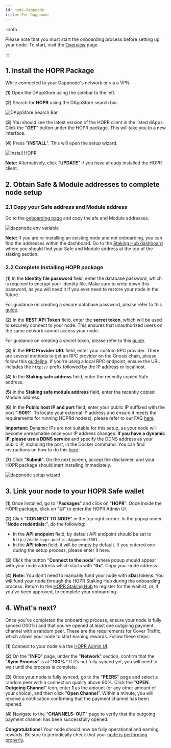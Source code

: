```yaml
---
id: node-dappnode
title: For Dappnode
---
```


:::info

Please note that you must start the onboarding process before setting up your node. To start, visit the [Overview](./run-a-node-overview.md) page.

:::

## 1. Install the HOPR Package

While connected to your Dappnode's network or via a VPN:

(**1**) Open the DAppStore using the sidebar to the left.

(**2**) Search for **HOPR** using the DAppStore search bar.

![DAppStore Search Bar](/img/node/Search-HOPR-Dappstore.png)

(**3**) You should see the latest version of the HOPR client in the listed dApps. Click the "**GET**" button under the HOPR package. This will take you to a new interface.

(**4**) Press "**INSTALL**". This will open the setup wizard.

![Install HOPR](/img/node/dappnode-hopr-package-view.png)

**Note:** Alternatively, click "**UPDATE**" if you have already installed the HOPR client.

## 2. Obtain Safe & Module addresses to complete node setup

### 2.1 Copy your Safe address and Module address

Go to the [onboarding page](https://hub.hoprnet.org/staking/onboarding) and copy the afe and Module addresses.

![dappnode env variable](/img/node/dappnode-env-variables-3.png)

**Note:** If you are re-installing an existing node and not onboarding, you can find the addresses within the dashboard. Go to the [Staking Hub dashboard](https://hub.hoprnet.org/staking/dashboard) where you should find your Safe and Module address at the top of the staking section.

### 2.2 Complete installing HOPR package

(**1**) In the **Identity file password** field, enter the database password, which is required to encrypt your identity file. Make sure to write down this password, as you will need it if you ever need to restore your node in the future.

For guidance on creating a secure database password, please refer to this [guide](./frequently-asked-questions.md#how-do-i-create-a-secure-password-for-the-secret-token-and-database-password).

(**2**) In the **REST API Token** field, enter the **secret token**, which will be used to securely connect to your node. This ensures that unauthorized users on the same network cannot access your node.

For guidance on creating a secret token, please refer to this [guide](./frequently-asked-questions.md#how-do-i-create-a-secure-password-for-the-secret-token-and-database-password).

(**3**) In the **RPC Provider URL** field, enter your custom RPC provider. There are several methods to get an RPC provider on the Gnosis chain, please follow this [guideline](./custom-rpc-provider.md). If you're using a local RPC endpoint, ensure the URL includes the `http://` prefix followed by the IP address or localhost.

(**4**) In the **Staking safe address** field, enter the recently copied Safe address.

(**5**) In the **Staking safe module address** field, enter the recently copied Module address.

(**6**) In the **Public host IP and port** field, enter your public IP suffixed with the port "**:9091**". To locate your external IP address and ensure it meets the requirements for running HOPRd node(s), please refer to our FAQ [here](./frequently-asked-questions#what-are-the-requirements-for-an-ip-address-to-run-a-hoprd-node).

**Important:** Dynamic IPs are not suitable for this setup, as your node will become unreachable once your IP address changes. **If you have a dynamic IP, please use a DDNS service** and specify the DDNS address as your public IP, including the port, in the Docker command. You can find instructions on how to do this [here](./frequently-asked-questions#how-to-use-dynamic-dns).

(**7**) Click "**Submit**". On the next screen, accept the disclaimer, and your HOPR package should start installing immediately.

![dappnode setup wizard](/img/node/dappnode-hopr-package-install-phase.jpg)

## 3. Link your node to your HOPR Safe wallet

(**1**) Once installed, go to "**Packages**" and click on "**HOPR**". Once inside the HOPR package, click on "**Ui**" to enter the HOPR Admin UI.

(**2**) Click "**CONNECT TO NODE**" in the top right corner. In the popup under "**Node credentials:**", do the following:

- In the **API endpoint** field, by default API endpoint should be set to `http://node.hopr.public.dappnode:3001`.
- In the **API token** field, it will be empty by default. If you entered one during the setup process, please enter it here.

(**3**) Click the button "**Connect to the node**" where popup should appear with your node address which starts with "**0x**". Copy your node address.

(**4**) **Note:** You don’t need to manually fund your node with **xDai** tokens. You will fund your node through the HOPR Staking Hub during the onboarding process. Return to the [HOPR Staking Hub](https://hub.hoprnet.org) to register for the waitlist, or, if you've been approved, to complete your onboarding.

## 4. What's next?

Once you’ve completed the onboarding process, ensure your node is fully synced (100%) and that you've opened at least one outgoing payment channel with a random peer. These are the requirements for Cover Traffic, which allows your node to start earning rewards. Follow these steps:

(**1**) Connect to your node via the [HOPR Admin UI](./node-management-admin-ui.md#access-the-hopr-admin-ui).

(**2**) On the "**INFO**" page, under the "**Network**" section, confirm that the "**Sync Process**" is at "**100%**." If it’s not fully synced yet, you will need to wait until the process is complete.

(**3**) Once your node is fully synced, go to the "**PEERS**" page and select a random peer with a connection quality above 90%. Click the "**OPEN Outgoing Channel**" icon, enter **1** as the amount (or any other amount of your choice), and then click "**Open Channel**". Within a minute, you will receive a notification confirming that the payment channel has been opened.

(**4**) Navigate to the "**CHANNELS: OUT**" page to verify that the outgoing payment channel has been successfully opened.

**Congratulations!** Your node should now be fully operational and earning rewards. Be sure to periodically check that your [node is performing properly](./troubleshooting.md#how-to-check-if-my-node-is-performing-normally).